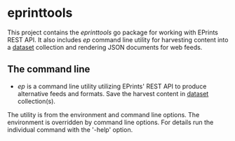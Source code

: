 
# eprinttools

This project contains the _eprinttools_ go package for working with EPrints 
REST API. It also includes _ep_ command line utility for 
harvesting content into a [dataset](https://github.com/caltechlibrary/dataset)
collection and rendering JSON documents for web feeds.

## The command line 

+ _ep_ is a command line utility utilizing EPrints' REST API to 
  produce alternative feeds and formats. Save the harvest content in 
  [dataset](https://github.com/caltechlibrary/dataset) collection(s).

The utility is from the environment and command line options.  The environment
is overridden by command line options. For details run the individual command 
with the '-help' option. 


